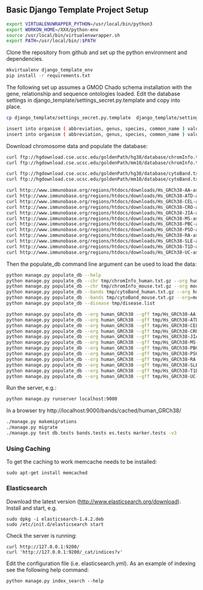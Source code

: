 
## Basic Django Template Project Setup

```bash
export VIRTUALENVWRAPPER_PYTHON=/usr/local/bin/python3
export WORKON_HOME=/XXX/python-env
source /usr/local/bin/virtualenvwrapper.sh
export PATH=/usr/local/bin/:$PATH
```
Clone the repository from github and set up the python environment and dependencies.

```bash
mkvirtualenv django_template_env
pip install -r requirements.txt
```
The following set up assumes a GMOD Chado schema installation with the gene, relationship and sequence ontologies loaded.
Edit the database settings in django_template/settings_secret.py.template and copy into place.

```bash
cp django_template/settings_secret.py.template  django_template/settings_secret.py
```

```bash
insert into organism ( abbreviation, genus, species, common_name ) values ( 'H.sapiens', 'Homo', 'sapiens_GRCh38', 'human_GRCh38');
insert into organism ( abbreviation, genus, species, common_name ) values ( 'M.musculus', 'Mus', 'musculus_mm10', 'mouse_mm10');
```

Download chromosome data and populate the database:

```bash
curl ftp://hgdownload.cse.ucsc.edu/goldenPath/hg38/database/chromInfo.txt.gz > tmp/chromInfo_human.txt.gz
curl ftp://hgdownload.cse.ucsc.edu/goldenPath/mm10/database/chromInfo.txt.gz  > tmp/chromInfo_mouse.txt.gz

curl ftp://hgdownload.cse.ucsc.edu/goldenPath/hg38/database/cytoBand.txt.gz  -o tmp/cytoBand_human.txt.gz
curl ftp://hgdownload.cse.ucsc.edu/goldenPath/mm10/database/cytoBand.txt.gz  -o tmp/cytoBand_mouse.txt.gz

curl http://www.immunobase.org/regions/htdocs/downloads/Hs_GRCh38-AA-assoc_tableGFF -o tmp/Hs_GRCh38-AA-assoc_table.gff
curl http://www.immunobase.org/regions/htdocs/downloads/Hs_GRCh38-ATD-assoc_tableGFF -o tmp/Hs_GRCh38-ATD-assoc_table.gff
curl http://www.immunobase.org/regions/htdocs/downloads/Hs_GRCh38-CEL-assoc_tableGFF -o tmp/Hs_GRCh38-CEL-assoc_table.gff
curl http://www.immunobase.org/regions/htdocs/downloads/Hs_GRCh38-CRO-assoc_tableGFF -o tmp/Hs_GRCh38-CRO-assoc_table.gff
curl http://www.immunobase.org/regions/htdocs/downloads/Hs_GRCh38-JIA-assoc_tableGFF -o tmp/Hs_GRCh38-JIA-assoc_table.gff
curl http://www.immunobase.org/regions/htdocs/downloads/Hs_GRCh38-MS-assoc_tableGFF -o tmp/Hs_GRCh38-MS-assoc_table.gff
curl http://www.immunobase.org/regions/htdocs/downloads/Hs_GRCh38-PBC-assoc_tableGFF -o tmp/Hs_GRCh38-PBC-assoc_table.gff
curl http://www.immunobase.org/regions/htdocs/downloads/Hs_GRCh38-PSO-assoc_tableGFF -o tmp/Hs_GRCh38-PSO-assoc_table.gff
curl http://www.immunobase.org/regions/htdocs/downloads/Hs_GRCh38-RA-assoc_tableGFF -o tmp/Hs_GRCh38-RA-assoc_table.gff
curl http://www.immunobase.org/regions/htdocs/downloads/Hs_GRCh38-SLE-assoc_tableGFF -o tmp/Hs_GRCh38-SLE-assoc_table.gff
curl http://www.immunobase.org/regions/htdocs/downloads/Hs_GRCh38-T1D-assoc_tableGFF -o tmp/Hs_GRCh38-T1D-assoc_table.gff
curl http://www.immunobase.org/regions/htdocs/downloads/Hs_GRCh38-UC-assoc_tableGFF -o tmp/Hs_GRCh38-UC-assoc_table.gff
```

Then the populate_db command line argument can be used to load the data:

```bash
python manage.py populate_db --help
python manage.py populate_db --chr tmp/chromInfo_human.txt.gz --org human_GRCh38
python manage.py populate_db --chr tmp/chromInfo_mouse.txt.gz --org mouse_mm10
python manage.py populate_db --bands tmp/cytoBand_human.txt.gz --org human_GRCh38 
python manage.py populate_db --bands tmp/cytoBand_mouse.txt.gz --org=mouse_mm10
python manage.py populate_db --disease tmp/disease.list

python manage.py populate_db --org human_GRCh38 --gff tmp/Hs_GRCh38-AA-assoc_table.gff
python manage.py populate_db --org human_GRCh38 --gff tmp/Hs_GRCh38-ATD-assoc_table.gff
python manage.py populate_db --org human_GRCh38 --gff tmp/Hs_GRCh38-CEL-assoc_table.gff
python manage.py populate_db --org human_GRCh38 --gff tmp/Hs_GRCh38-CRO-assoc_table.gff 
python manage.py populate_db --org human_GRCh38 --gff tmp/Hs_GRCh38-JIA-assoc_table.gff 
python manage.py populate_db --org human_GRCh38 --gff tmp/Hs_GRCh38-MS-assoc_table.gff 
python manage.py populate_db --org human_GRCh38 --gff tmp/Hs_GRCh38-PBC-assoc_table.gff 
python manage.py populate_db --org human_GRCh38 --gff tmp/Hs_GRCh38-PSO-assoc_table.gff 
python manage.py populate_db --org human_GRCh38 --gff tmp/Hs_GRCh38-RA-assoc_table.gff 
python manage.py populate_db --org human_GRCh38 --gff tmp/Hs_GRCh38-SLE-assoc_table.gff 
python manage.py populate_db --org human_GRCh38 --gff tmp/Hs_GRCh38-T1D-assoc_table.gff 
python manage.py populate_db --org human_GRCh38 --gff tmp/Hs_GRCh38-UC-assoc_table.gff 

```

Run the server, e.g.:

```bash
python manage.py runserver localhost:9000
```

In a browser try http://localhost:9000/bands/cached/human_GRCh38/

```bash
./manage.py makemigrations
./manage.py migrate
./manage.py test db.tests bands.tests es.tests marker.tests -v3
```

### Using Caching

To get the caching to work memcache needs to be installed:
```
sudo apt-get install memcached
```

### Elasticsearch

Download the latest version (http://www.elasticsearch.org/download). Install and start, e.g.

```
sudo dpkg -i elasticsearch-1.4.2.deb
sudo /etc/init.d/elasticsearch start
```

Check the server is running:

```
curl http://127.0.0.1:9200/
curl 'http://127.0.0.1:9200/_cat/indices?v'
```

Edit the configuration file (i.e. elasticsearch.yml). As an example of indexing see the following 
help command:

```
python manage.py index_search --help
```
